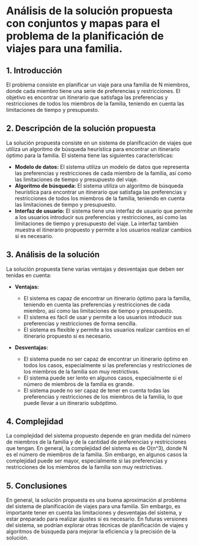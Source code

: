 # Análisis de la solución propuesta con conjuntos y mapas para el problema de la planificación de viajes para una familia.

## 1. Introducción
El problema consiste en planificar un viaje para una familia de N miembros, donde cada miembro tiene una serie de preferencias y restricciones. El objetivo es encontrar un itinerario que satisfaga las preferencias y restricciones de todos los miembros de la familia, teniendo en cuenta las limitaciones de tiempo y presupuesto.

## 2. Descripción de la solución propuesta
La solución propuesta consiste en un sistema de planificación de viajes que utiliza un algoritmo de búsqueda heurística para encontrar un itinerario óptimo para la familia. El sistema tiene las siguientes características:

- **Modelo de datos:** El sistema utiliza un modelo de datos que representa las preferencias y restricciones de cada miembro de la familia, así como las limitaciones de tiempo y presupuesto del viaje.
- **Algoritmo de búsqueda:** El sistema utiliza un algoritmo de búsqueda heurística para encontrar un itinerario que satisfaga las preferencias y restricciones de todos los miembros de la familia, teniendo en cuenta las limitaciones de tiempo y presupuesto.
- **Interfaz de usuario:** El sistema tiene una interfaz de usuario que permite a los usuarios introducir sus preferencias y restricciones, así como las limitaciones de tiempo y presupuesto del viaje. La interfaz también muestra el itinerario propuesto y permite a los usuarios realizar cambios si es necesario.

## 3. Análisis de la solución
La solución propuesta tiene varias ventajas y desventajas que deben ser tenidas en cuenta:

- **Ventajas:**
  - El sistema es capaz de encontrar un itinerario óptimo para la familia, teniendo en cuenta las preferencias y restricciones de cada miembro, así como las limitaciones de tiempo y presupuesto.
  - El sistema es fácil de usar y permite a los usuarios introducir sus preferencias y restricciones de forma sencilla.
  - El sistema es flexible y permite a los usuarios realizar cambios en el itinerario propuesto si es necesario.

- **Desventajas:**
    - El sistema puede no ser capaz de encontrar un itinerario óptimo en todos los casos, especialmente si las preferencias y restricciones de los miembros de la familia son muy restrictivas.
    - El sistema puede ser lento en algunos casos, especialmente si el número de miembros de la familia es grande.
    - El sistema puede no ser capaz de tener en cuenta todas las preferencias y restricciones de los miembros de la familia, lo que puede llevar a un itinerario subóptimo.

## 4. Complejidad
La complejidad del sistema propuesto depende en gran medida del número de miembros de la familia y de la cantidad de preferencias y restricciones que tengan. En general, la complejidad del sistema es de O(n^3), donde N es el número de miembros de la familia. Sin embargo, en algunos casos la complejidad puede ser mayor, especialmente si las preferencias y restricciones de los miembros de la familia son muy restrictivas.

## 5. Conclusiones
En general, la solución propuesta es una buena aproximación al problema del sistema de planificación de viajes para una familia. Sin embargo, es importante tener en cuenta las limitaciones y desventajas del sistema, y estar preparado para realizar ajustes si es necesario. En futuras versiones del sistema, se podrían explorar otras técnicas de planificación de viajes y algoritmos de búsqueda para mejorar la eficiencia y la precisión de la solución.